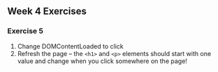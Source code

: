 ## Week 4 Exercises


### Exercise 5
1. Change DOMContentLoaded to click
2. Refresh the page – the `<h1>` and `<p>` elements should start with one value and change when you click somewhere on the page!
